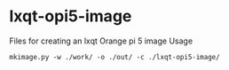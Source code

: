 # lxqt-opi5-image
Files for creating an lxqt Orange pi 5 image
Usage
```
mkimage.py -w ./work/ -o ./out/ -c ./lxqt-opi5-image/
```
